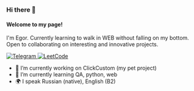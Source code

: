 ### Hi there 👋
#### Welcome to my page!
I'm Egor.
Currently learning to walk in WEB without falling on my bottom.
Open to collaborating on interesting and innovative projects.


<a href="https://t.me/alposomn" rel="nofollow">
  <img src="https://sun9-70.userapi.com/impg/8_lmkK418-HGBF-5SqXJjIsahpePCoFElMCGYg/Rb-e7Ym5yCc.jpg?size=75x20&quality=96&sign=1c829093ea0516215170b3d20f5db86c&type=album" alt="Telegram" data-canonical-src="https://img.shields.io/badge/Telegram-blue?style=flat-square&amp;logo=telegram" style="max-width: 100%;">
</a>

<a href="https://leetcode.com/alposomn" rel="nofollow">
  <img src="https://camo.githubusercontent.com/727211edcb910fd8430af1c0bfdb79b1236fa62ed70b90372a6c456a312d88a9/68747470733a2f2f696d672e736869656c64732e696f2f62616467652f4c656574436f64652d626c75653f7374796c653d666c61742d737175617265266c6f676f3d4c656574436f6465" alt="LeetCode" data-canonical-src="https://img.shields.io/badge/LeetCode-blue?style=flat-square&amp;logo=LeetCode" style="max-width: 100%;">
</a>

- 🔭 I’m currently working on ClickCustom (my pet project)
- 🌱 I’m currently learning QA, python, web
- 🌍 I speak Russian (native), English (B2)
